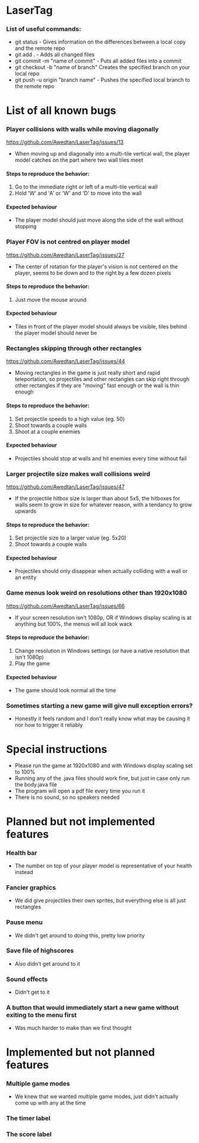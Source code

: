 # LaserTag

### List of useful commands:
- git status - Gives information on the differences between a local copy and the remote repo
- git add . - Adds all changed files
- git commit -m "name of commit" - Puts all added files into a commit
- git checkout -b "name of branch" Creates the specified branch on your local repo
- git push -u origin "branch name" - Pushes the specified local branch to the remote repo


# List of all known bugs
### Player collisions with walls while moving diagonally
https://github.com/Awedtan/LaserTag/issues/13
- When moving up and diagonally into a multi-tile vertical wall, the player model catches on the part where two wall tiles meet
#### Steps to reproduce the behavior:
1. Go to the immediate right or left of a multi-tile vertical wall
2. Hold 'W' and 'A' or 'W' and 'D' to move into the wall
#### Expected behaviour
- The player model should just move along the side of the wall without stopping


### Player FOV is not centred on player model
https://github.com/Awedtan/LaserTag/issues/27
- The center of rotation for the player's vision is not centered on the player, seems to be down and to the right by a few dozen pixels
#### Steps to reproduce the behavior:
1. Just move the mouse around
#### Expected behaviour
- Tiles in front of the player model should always be visible, tiles behind the player model should never be


### Rectangles skipping through other rectangles
https://github.com/Awedtan/LaserTag/issues/44
- Moving rectangles in the game is just really short and rapid teleportation, so projectiles and other rectangles can skip right through other rectangles if they are "moving" fast enough or the wall is thin enough
#### Steps to reproduce the behavior:
1. Set projectile speeds to a high value (eg. 50)
2. Shoot towards a couple walls
3. Shoot at a couple enemies

#### Expected behaviour
- Projectiles should stop at walls and hit enemies every time without fail


### Larger projectile size makes wall collisions weird
https://github.com/Awedtan/LaserTag/issues/47
- If the projectile hitbox size is larger than about 5x5, the hitboxes for walls seem to grow in size for whatever reason, with a tendancy to grow upwards
#### Steps to reproduce the behavior:
1. Set projectile size to a larger value (eg. 5x20)
2. Shoot towards a couple walls

#### Expected behaviour
- Projectiles should only disappear when actually colliding with a wall or an entity


### Game menus look weird on resolutions other than 1920x1080
https://github.com/Awedtan/LaserTag/issues/66
- If your screen resolution isn't 1080p, OR if Windows display scaling is at anything but 100%, the menus will all look wack
#### Steps to reproduce the behavior:
1. Change resolution in Windows settings (or have a native resolution that isn't 1080p)
2. Play the game

#### Expected behaviour
- The game should look normal all the time


### Sometimes starting a new game will give null exception errors?
- Honestly it feels random and I don't really know what may be causing it nor how to trigger it reliably


# Special instructions
- Please run the game at 1920x1080 and with Windows display scaling set to 100%
- Running any of the .java files should work fine, but just in case only run the body.java file
- The program will open a pdf file every time you run it
- There is no sound, so no speakers needed


# Planned but not implemented features
### Health bar
- The number on top of your player model is representative of your health instead

### Fancier graphics
- We did give projectiles their own sprites, but everything else is all just rectangles

### Pause menu
- We didn't get around to doing this, pretty low priority

### Save file of highscores
- Also didn't get around to it

### Sound effects
- Didn't get to it

### A button that would immediately start a new game without exiting to the menu first
- Was much harder to make than we first thought


# Implemented but not planned features
### Multiple game modes
- We knew that we wanted multiple game modes, just didn't actually come up with any at the time
### The timer label
### The score label
